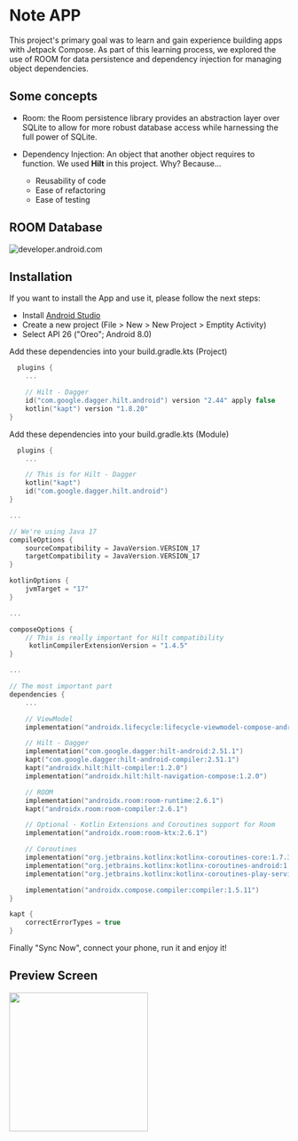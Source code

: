 # Note APP

This project's primary goal was to learn and gain experience building apps with Jetpack Compose. As part of this learning process, we explored the use of ROOM for data persistence and dependency injection for managing object dependencies.

## Some concepts

* Room: the Room persistence library provides an abstraction layer over SQLite to allow for more robust database access while harnessing the full power of SQLite.

* Dependency Injection: An object that another object requires to function. We used **Hilt** in this project. Why? Because...

    * Reusability of code
    * Ease of refactoring
    * Ease of testing
  
## ROOM Database

![developer.android.com](https://developer.android.com/static/codelabs/android-room-with-a-view-kotlin/img/8e4b761713e3a76b_1440.png)

## Installation

If you want to install the App and use it, please follow the next steps:

* Install [Android Studio](https://developer.android.com/studio)
* Create a new project (File > New > New Project > Emptity Activity) 
* Select API 26 ("Oreo"; Android 8.0)

Add these dependencies into your build.gradle.kts (Project)

```kotlin
  plugins {
    ...

    // Hilt - Dagger
    id("com.google.dagger.hilt.android") version "2.44" apply false
    kotlin("kapt") version "1.8.20"
}
```

Add these dependencies into your build.gradle.kts (Module)

```kotlin
  plugins {
    ...

    // This is for Hilt - Dagger
    kotlin("kapt")
    id("com.google.dagger.hilt.android")
}

...

// We're using Java 17
compileOptions {
    sourceCompatibility = JavaVersion.VERSION_17
    targetCompatibility = JavaVersion.VERSION_17
}

kotlinOptions {
    jvmTarget = "17"
}

...

composeOptions {
    // This is really important for Hilt compatibility
     kotlinCompilerExtensionVersion = "1.4.5"
}

...

// The most important part
dependencies {
    ...

    // ViewModel
    implementation("androidx.lifecycle:lifecycle-viewmodel-compose-android:2.8.0-alpha04")

    // Hilt - Dagger
    implementation("com.google.dagger:hilt-android:2.51.1")
    kapt("com.google.dagger:hilt-android-compiler:2.51.1")
    kapt("androidx.hilt:hilt-compiler:1.2.0")
    implementation("androidx.hilt:hilt-navigation-compose:1.2.0")

    // ROOM
    implementation("androidx.room:room-runtime:2.6.1")
    kapt("androidx.room:room-compiler:2.6.1")

    // Optional - Kotlin Extensions and Coroutines support for Room
    implementation("androidx.room:room-ktx:2.6.1")

    // Coroutines
    implementation("org.jetbrains.kotlinx:kotlinx-coroutines-core:1.7.3")
    implementation("org.jetbrains.kotlinx:kotlinx-coroutines-android:1.7.3")
    implementation("org.jetbrains.kotlinx:kotlinx-coroutines-play-services:1.7.3")

    implementation("androidx.compose.compiler:compiler:1.5.11")
}

kapt {
    correctErrorTypes = true
}
```

Finally "Sync Now", connect your phone, run it and enjoy it!

## Preview Screen

<img src="https://github.com/JGaldo-beep/Jetpack-Compose-NoteApp/assets/80436377/fe8209f5-569a-43c3-aeb5-ff50667019fc" width="250" />
